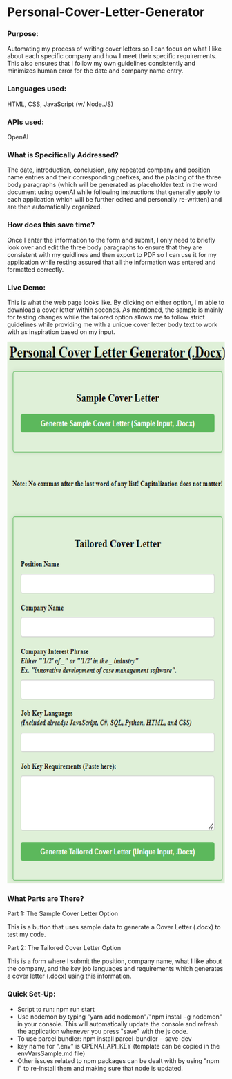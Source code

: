 # Personal-Cover-Letter-Generator

### Purpose: 

Automating my process of writing cover letters so I can focus on what I like about each specific company and how I meet their specific requirements. This also ensures that I follow my own guidelines consistently and minimizes human error for the date and company name entry.

### Languages used: 

HTML, CSS, JavaScript (w/ Node.JS) 

### APIs used:

OpenAI

### What is Specifically Addressed?

The date, introduction, conclusion, any repeated company and position name entries and their corresponding prefixes, and the placing of the three body paragraphs (which will be generated as placeholder text in the word document using openAI while following instructions that generally apply to each application which will be further edited and personally re-written) and are then automatically organized.

### How does this save time?

Once I enter the information to the form and submit, I only need to briefly look over and edit the three body paragraphs to ensure that they are consistent with my guidlines and then export to PDF so I can use it for my application while resting assured that all the information was entered and formatted correctly. 

### Live Demo:

This is what the web page looks like. By clicking on either option, I'm able to download a cover letter within seconds. As mentioned, the sample is mainly for testing changes while the tailored option allows me to follow strict guidelines while providing me with a unique cover letter body text to work with as inspiration based on my input.

<p align="left">
  <img src="images/generator_site_demo.png" width="750" height="1250" title="Cover Letter Generator Page">
</p>

### What Parts are There?

Part 1: The Sample Cover Letter Option

This is a button that uses sample data to generate a Cover Letter (.docx) to test my code.

Part 2: The Tailored Cover Letter Option

This is a form where I submit the position, company name, what I like about the company, and the key job languages and requirements which generates a cover letter (.docx) using this information.

### Quick Set-Up:

- Script to run: npm run start
- Use nodemon by typing "yarn add nodemon"/"npm install -g nodemon" in your console. This will automatically update the console and refresh the application whenever you press "save" with the js code.
- To use parcel bundler: npm install parcel-bundler --save-dev 
- key name for ".env" is OPENAI_API_KEY (template can be copied in the envVarsSample.md file)
- Other issues related to npm packages can be dealt with by using "npm i" to re-install them and making sure that node is updated.